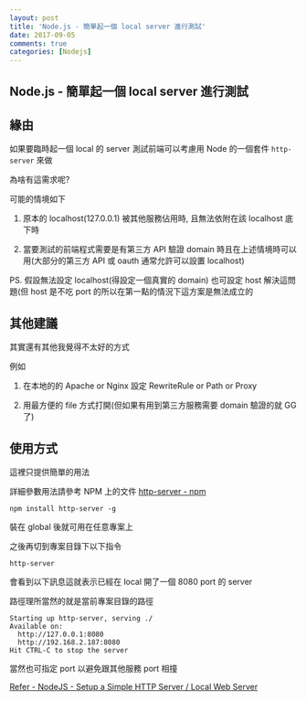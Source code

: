 ```yaml
---
layout: post
title: 'Node.js - 簡單起一個 local server 進行測試'
date: 2017-09-05
comments: true
categories: [Nodejs]
---
```

## Node.js - 簡單起一個 local server 進行測試

## 緣由

如果要臨時起一個 local 的 server 測試前端可以考慮用 Node 的一個套件 `http-server` 來做

為啥有這需求呢?

可能的情境如下

1. 原本的 localhost(127.0.0.1) 被其他服務佔用時, 且無法依附在該 localhost 底下時

2. 當要測試的前端程式需要是有第三方 API 驗證 domain 時且在上述情境時可以用(大部分的第三方 API 或 oauth 通常允許可以設置 localhost)

PS. 假設無法設定 localhost(得設定一個真實的 domain) 也可設定 host 解決這問題(但 host 是不吃 port 的所以在第一點的情況下這方案是無法成立的

## 其他建議

其實還有其他我覺得不太好的方式

例如

1. 在本地的的 Apache or Nginx 設定 RewriteRule or Path or Proxy

2. 用最方便的 file 方式打開(但如果有用到第三方服務需要 domain 驗證的就 GG 了)

## 使用方式

這裡只提供簡單的用法

詳細參數用法請參考 NPM 上的文件 [http-server - npm](https://www.npmjs.com/package/http-server)

```shell
npm install http-server -g
```

裝在 global 後就可用在任意專案上

之後再切到專案目錄下以下指令

```shell
http-server
```

會看到以下訊息這就表示已經在 local 開了一個 8080 port 的 server

路徑理所當然的就是當前專案目錄的路徑

```
Starting up http-server, serving ./
Available on:
  http://127.0.0.1:8080
  http://192.168.2.187:8080
Hit CTRL-C to stop the server
```

當然也可指定 port 以避免跟其他服務 port 相撞

[Refer - NodeJS - Setup a Simple HTTP Server / Local Web Server](http://jasonwatmore.com/post/2016/06/22/nodejs-setup-simple-http-server-local-web-server)
